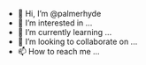 - 👋 Hi, I’m @palmerhyde
- 👀 I’m interested in ...
- 🌱 I’m currently learning ...
- 💞️ I’m looking to collaborate on ...
- 📫 How to reach me ...

<!---
palmerhyde/palmerhyde is a ✨ special ✨ repository because its `README.md` (this file) appears on your GitHub profile.
You can click the Preview link to take a look at your changes.
--->
